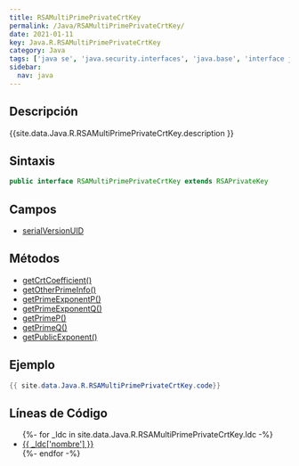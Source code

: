 ```yaml
---
title: RSAMultiPrimePrivateCrtKey
permalink: /Java/RSAMultiPrimePrivateCrtKey/
date: 2021-01-11
key: Java.R.RSAMultiPrimePrivateCrtKey
category: Java
tags: ['java se', 'java.security.interfaces', 'java.base', 'interface java', 'Java 1.4']
sidebar: 
  nav: java
---
```


## Descripción
{{site.data.Java.R.RSAMultiPrimePrivateCrtKey.description }}

## Sintaxis
~~~java
public interface RSAMultiPrimePrivateCrtKey extends RSAPrivateKey
~~~

## Campos
* [serialVersionUID](/Java/RSAMultiPrimePrivateCrtKey/serialVersionUID)

## Métodos
* [getCrtCoefficient()](/Java/RSAMultiPrimePrivateCrtKey/getCrtCoefficient)
* [getOtherPrimeInfo()](/Java/RSAMultiPrimePrivateCrtKey/getOtherPrimeInfo)
* [getPrimeExponentP()](/Java/RSAMultiPrimePrivateCrtKey/getPrimeExponentP)
* [getPrimeExponentQ()](/Java/RSAMultiPrimePrivateCrtKey/getPrimeExponentQ)
* [getPrimeP()](/Java/RSAMultiPrimePrivateCrtKey/getPrimeP)
* [getPrimeQ()](/Java/RSAMultiPrimePrivateCrtKey/getPrimeQ)
* [getPublicExponent()](/Java/RSAMultiPrimePrivateCrtKey/getPublicExponent)

## Ejemplo
~~~java
{{ site.data.Java.R.RSAMultiPrimePrivateCrtKey.code}}
~~~

## Líneas de Código
<ul>
{%- for _ldc in site.data.Java.R.RSAMultiPrimePrivateCrtKey.ldc -%}
   <li>
       <a href="{{_ldc['url'] }}">{{ _ldc['nombre'] }}</a>
   </li>
{%- endfor -%}
</ul>
